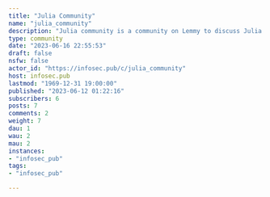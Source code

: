 ```yaml
---
title: "Julia Community" 
name: "julia_community"
description: "Julia community is a community on Lemmy to discuss Julia programming and articles, tips, etc"
type: community
date: "2023-06-16 22:55:53"
draft: false
nsfw: false
actor_id: "https://infosec.pub/c/julia_community"
host: infosec.pub
lastmod: "1969-12-31 19:00:00"
published: "2023-06-12 01:22:16"
subscribers: 6
posts: 7
comments: 2
weight: 7
dau: 1
wau: 2
mau: 2
instances:
- "infosec_pub"
tags: 
- "infosec_pub"

---
```

